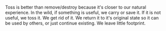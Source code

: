 
Toss is better than remove/destroy because it's closer to our natural experience. In the wild, if something is useful, we carry or save it. If it is not useful, we toss it. We get rid of it. We return it to it's original state so it can be used by others, or just continue existing. We leave little footprint.
